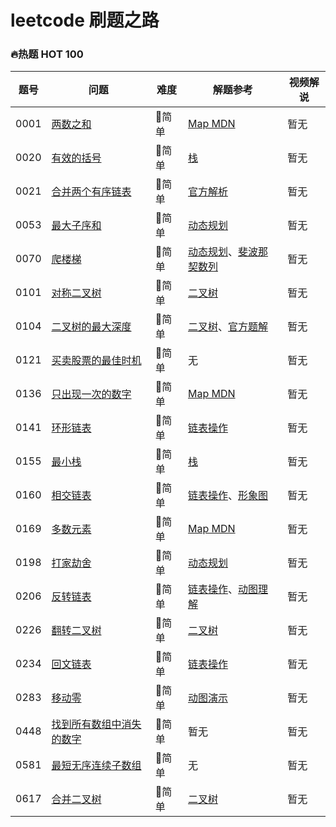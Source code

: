 # leetcode 刷题之路

### 🔥热题 HOT 100

| 题号 | 问题 | 难度 | 解题参考 | 视频解说 |
| --- | --- | --- | --- | --- |
| 0001 | [两数之和](./solutions/0001.两数之和.md) | 🚙简单 | [Map MDN](https://developer.mozilla.org/zh-CN/docs/Web/JavaScript/Reference/Global_Objects/Map) | 暂无 |
| 0020 | [有效的括号](./solutions/0020.有效的括号.md) | 🚙简单 | [栈](https://juejin.im/post/5b2323896fb9a00e8f795e5b) | 暂无 |
| 0021 | [合并两个有序链表](./solutions/0021.合并两个有序链表.md) | 🚙简单 | [官方解析](https://leetcode-cn.com/problems/merge-two-sorted-lists/solution/he-bing-liang-ge-you-xu-lian-biao-by-leetcode/) | 暂无 |
| 0053 | [最大子序和](./solutions/0053.最大子序和.md) | 🚙简单 | [动态规划](https://www.zhihu.com/question/39948290) | 暂无 |
| 0070 | [爬楼梯](./solutions/0070.爬楼梯.md) | 🚙简单 | [动态规划](https://www.zhihu.com/question/39948290)、[斐波那契数列](https://www.mathsisfun.com/numbers/fibonacci-sequence.html) | 暂无 |
| 0101 | [对称二叉树](./solutions/0101.对称二叉树.md) | 🚙简单 | [二叉树](https://blog.csdn.net/yummy_go/article/details/78257682) | 暂无 |
| 0104 | [二叉树的最大深度](./solutions/0104.二叉树的最大深度.md) | 🚙简单 | [二叉树](https://blog.csdn.net/yummy_go/article/details/78257682)、[官方题解](https://leetcode-cn.com/problems/maximum-depth-of-binary-tree/solution/er-cha-shu-de-zui-da-shen-du-by-leetcode/) | 暂无 |
| 0121 | [买卖股票的最佳时机](./solutions/0121.买卖股票的最佳时机.md) | 🚙简单 | 无 | 暂无 |
| 0136 | [只出现一次的数字](./solutions/0136.只出现一次的数字.md) | 🚙简单 | [Map MDN](https://developer.mozilla.org/zh-CN/docs/Web/JavaScript/Reference/Global_Objects/Map)  | 暂无 |
| 0141 | [环形链表](./solutions/0141.环形链表.md) | 🚙简单 | [链表操作](https://github.com/Reaper622/DataStructure-Algorithm-TS/blob/master/docs/ds/LinkList.md)  | 暂无 |
| 0155 | [最小栈](./solutions/0155.最小栈.md) | 🚙简单 | [栈](https://github.com/Reaper622/DataStructure-Algorithm-TS/blob/master/docs/ds/Stack.md)  | 暂无 |
| 0160 | [相交链表](./solutions/0160.相交链表.md) | 🚙简单 | [链表操作](https://github.com/Reaper622/DataStructure-Algorithm-TS/blob/master/docs/ds/LinkList.md)、[形象图](https://pic.leetcode-cn.com/e86e947c8b87ac723b9c858cd3834f9a93bcc6c5e884e41117ab803d205ef662-%E7%9B%B8%E4%BA%A4%E9%93%BE%E8%A1%A8.png)  | 暂无 |
| 0169 | [多数元素](./solutions/0169.多数元素.md) | 🚙简单 | [Map MDN](https://developer.mozilla.org/zh-CN/docs/Web/JavaScript/Reference/Global_Objects/Map) | 暂无 |
| 0198 | [打家劫舍](./solutions/0198.打家劫舍.md) | 🚙简单 | [动态规划](https://www.zhihu.com/question/39948290) | 暂无 |
| 0206 | [反转链表](./solutions/0206.反转链表.md) | 🚙简单 | [链表操作](https://github.com/Reaper622/DataStructure-Algorithm-TS/blob/master/docs/ds/LinkList.md)、[动图理解](https://pic.leetcode-cn.com/dacd1bf55dec5c8b38d0904f26e472e2024fc8bee4ea46e3aa676f340ba1eb9d-%E9%80%92%E5%BD%92.gif) | 暂无 |
| 0226 | [翻转二叉树](./solutions/0226.翻转二叉树.md) | 🚙简单 | [二叉树](https://github.com/Reaper622/DataStructure-Algorithm-TS/blob/master/docs/ds/BinaryTree.md) | 暂无 |
| 0234 | [回文链表](./solutions/0234.回文链表.md) | 🚙简单 | [链表操作](https://github.com/Reaper622/DataStructure-Algorithm-TS/blob/master/docs/ds/LinkList.md) | 暂无 |
| 0283 | [移动零](./solutions/0283.移动零.md) | 🚙简单 | [动图演示](https://pic.leetcode-cn.com/36d1ac5d689101cbf9947465e94753c626eab7fcb736ae2175f5d87ebc85fdf0-283_2.gif) | 暂无 |
| 0448 | [找到所有数组中消失的数字](./solutions/0448.找到所有数组中消失的数字.md) | 🚙简单 | 暂无 | 暂无 |
| 0581 | [最短无序连续子数组](./solutions/0581.最短无序连续子数组.md) | 🚙简单 | 无 | 暂无 |
| 0617 | [合并二叉树](./solutions/0617.合并二叉树.md) | 🚙简单 | [二叉树](https://github.com/Reaper622/DataStructure-Algorithm-TS/blob/master/docs/ds/BinaryTree.md) | 暂无 |
